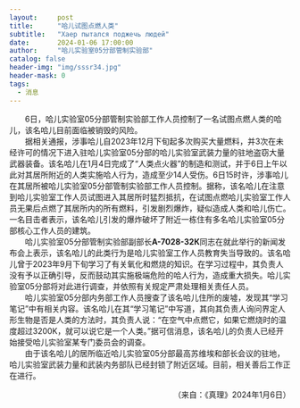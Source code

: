 ```yaml
---
layout:     post
title:      "哈儿试图点燃人类"
subtitle:   "Хаер пытался поджечь людей"
date:       2024-01-06 17:00:00
author:     "哈儿实验室05分部管制实验部"
catalog: false
header-img: "img/sssr34.jpg"
header-mask: 0
tags:
  - 消息
---
```


&emsp;&emsp;6日，哈儿实验室05分部管制实验部工作人员控制了一名试图点燃人类的哈儿，该名哈儿目前面临被销毁的风险。  
&emsp;&emsp;据相关通报，涉事哈儿自2023年12月下旬起多次购买大量燃料，并3次在未经许可的情况下进入驻哈儿实验室05分部的哈儿实验室武装力量的驻地盗窃大量武器装备。该名哈儿在1月4日完成了“人类点火器”的制造和测试，并于6日上午以此对其居所附近的人类实施哈人行为，造成至少14人受伤。6日15时许，涉事哈儿在其居所被哈儿实验室05分部管制实验部工作人员控制。据称，该名哈儿在注意到哈儿实验室工作人员试图进入其居所时猛烈抵抗，在试图点燃哈儿实验室工作人员无果后点燃了其居所内的所有燃料，引发剧烈爆炸，疑似造成人类和哈儿伤亡。一名目击者表示，该名哈儿引发的爆炸破坏了附近一栋住有多名哈儿实验室05分部核心工作人员的建筑。  
&emsp;&emsp;哈儿实验室05分部管制实验部副部长**А-7028-32К**同志在就此举行的新闻发布会上表示，该名哈儿的此类行为是哈儿实验室工作人员教育失当导致的。该名哈儿曾于2023年9月下旬学习了有关氧化和燃烧的知识。在学习过程中，其负责人没有予以正确引导，反而鼓动其实施极端危险的哈人行为，造成重大损失。哈儿实验室05分部将对此进行调查，并依照有关规定严肃处理相关责任人员。  
&emsp;&emsp;哈儿实验室05分部内务部工作人员搜查了该名哈儿住所的废墟，发现其“学习笔记”中有相关内容。该名哈儿在其“学习笔记”中写道，其向其负责人询问界定人形生物是否是人类的方法时，其负责人说：“在空气中点燃它，如果它燃烧时的温度超过3200K，就可以说它是一个人类。”据可信消息，该名哈儿的负责人已经开始接受哈儿实验室某专门委员会的调查。  
&emsp;&emsp;由于该名哈儿的居所临近哈儿实验室05分部最高苏维埃和部长会议的驻地，哈儿实验室武装力量和武装内务部队已经封锁了附近区域。目前，相关善后工作正在进行。
<div style="text-align: right">（来自：《真理》2024年1月6日）</div>